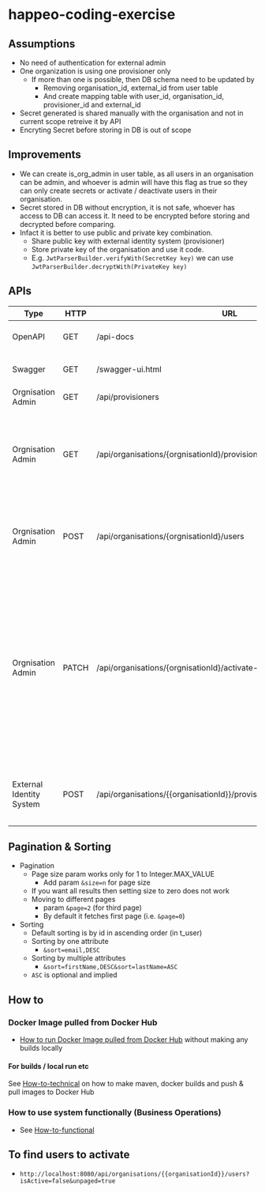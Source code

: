 # happeo-coding-exercise

## Assumptions
- No need of authentication for external admin
- One organization is using one provisioner only
    - If more than one is possible, then DB schema need to be updated by
       - Removing organisation_id, external_id from user table
       - And create mapping table with user_id, organisation_id, provisioner_id and external_id
- Secret generated is shared manually with the organisation and not in current scope retreive it by API
- Encryting Secret before storing in DB is out of scope

## Improvements
- We can create is_org_admin in user table, as all users in an organisation can be admin, and whoever is admin will have this flag as true so they can only create secrets or activate / deactivate users in their organisation.
- Secret stored in DB without encryption, it is not safe, whoever has access to DB can access it. It need to be encrypted before storing and decrypted before comparing.
- Infact it is better to use public and private key combination.
  - Share public key with external identity system (provisioner)
  - Store private key of the organisation and use it code.
  - E.g. `JwtParserBuilder.verifyWith(SecretKey key)` we can use `JwtParserBuilder.decryptWith(PrivateKey key)`


## APIs

| Type                     | HTTP  | URL                                                                       | Description |
|--------------------------|-------|---------------------------------------------------------------------------|-------------|
| OpenAPI                  | GET   | /api-docs                                                                 | Spring generated API Documentation  |
| Swagger                  | GET   | /swagger-ui.html                                                          | Swagger generated API Documentation |
| Orgnisation Admin        | GET   | /api/provisioners                                                         | Get all existing Provisioners |
| Orgnisation Admin        | GET   | /api/organisations/{orgnisationId}/provisioners                           | Creates Organisation and Provisioner map and a secret for it. Creates Provisioner if not present. |
| Orgnisation Admin        | POST  | /api/organisations/{orgnisationId}/users                                  | Finds Users matching the params, see [Pagination & Sorting](#Pagination & Sorting) |
| Orgnisation Admin        | PATCH | /api/organisations/{orgnisationId}/activate-users                         | Activates inactive users belonging to organisation. If the user is already active, it does nothing, simply ignores those user IDs. If the user does not belong to organisation, it will not be activated, simply ignores those user IDs (No error thrown) |
| External Identity System | POST  | /api/organisations/{{organisationId}}/provisioner/{{provisionerId}}/users | For provisioning new user by External identity system (Provisioner) |

## Pagination & Sorting
- Pagination
  - Page size param works only for 1 to Integer.MAX_VALUE
    - Add param `&size=n` for page size
  - If you want all results then setting size to zero does not work
  - Moving to different pages
    - param `&page=2` (for third page)
    - By default it fetches first page (i.e. `&page=0`)
- Sorting
  - Default sorting is by id in ascending order (in t_user)
  - Sorting by one attribute
    - `&sort=email,DESC`
  - Sorting by multiple attributes
    - `&sort=firstName,DESC&sort=lastName=ASC`
  - `ASC` is optional and implied

## How to

### Docker Image pulled from Docker Hub
- [How to run Docker Image pulled from Docker Hub](./HOW-TO-TECHNICAL.md#run-docker-image-pulled-from-docker-hub) without making any builds locally

#### For builds / local run etc
See [How-to-technical](./HOW-TO-TECHNICAL.md) on how to make maven, docker builds and push & pull images to Docker Hub

### How to use system functionally (Business Operations)
  - See [How-to-functional](./HOW-TO-FUNCTIONAL.md)

## To find users to activate
- `http://localhost:8080/api/organisations/{{organisationId}}/users?isActive=false&unpaged=true`

